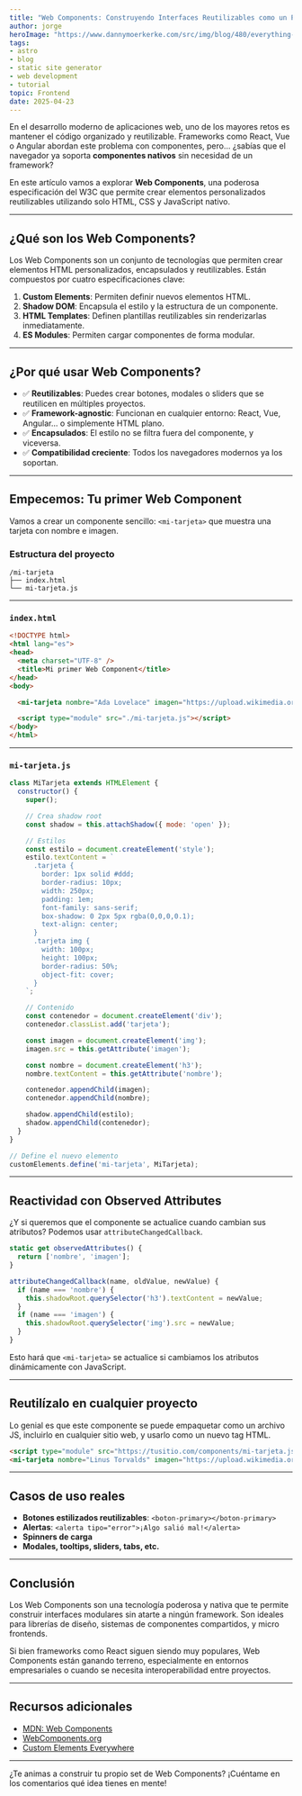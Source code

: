 ```yaml
---
title: "Web Components: Construyendo Interfaces Reutilizables como un Pro"
author: jorge
heroImage: "https://www.dannymoerkerke.com/src/img/blog/480/everything-you-always-wanted-to-know-about-web-components-but-were-afraid-to-ask.jpg"
tags:
- astro
- blog
- static site generator
- web development
- tutorial
topic: Frontend
date: 2025-04-23
---
```



En el desarrollo moderno de aplicaciones web, uno de los mayores retos es mantener el código organizado y reutilizable. Frameworks como React, Vue o Angular abordan este problema con componentes, pero... ¿sabías que el navegador ya soporta **componentes nativos** sin necesidad de un framework?

En este artículo vamos a explorar **Web Components**, una poderosa especificación del W3C que permite crear elementos personalizados reutilizables utilizando solo HTML, CSS y JavaScript nativo.

---

## ¿Qué son los Web Components?

Los Web Components son un conjunto de tecnologías que permiten crear elementos HTML personalizados, encapsulados y reutilizables. Están compuestos por cuatro especificaciones clave:

1. **Custom Elements**: Permiten definir nuevos elementos HTML.
2. **Shadow DOM**: Encapsula el estilo y la estructura de un componente.
3. **HTML Templates**: Definen plantillas reutilizables sin renderizarlas inmediatamente.
4. **ES Modules**: Permiten cargar componentes de forma modular.

---

## ¿Por qué usar Web Components?

- ✅ **Reutilizables**: Puedes crear botones, modales o sliders que se reutilicen en múltiples proyectos.
- ✅ **Framework-agnostic**: Funcionan en cualquier entorno: React, Vue, Angular... o simplemente HTML plano.
- ✅ **Encapsulados**: El estilo no se filtra fuera del componente, y viceversa.
- ✅ **Compatibilidad creciente**: Todos los navegadores modernos ya los soportan.

---

## Empecemos: Tu primer Web Component

Vamos a crear un componente sencillo: `<mi-tarjeta>` que muestra una tarjeta con nombre e imagen.

### Estructura del proyecto

```plaintext
/mi-tarjeta
├── index.html
└── mi-tarjeta.js
```

---

### `index.html`

```html
<!DOCTYPE html>
<html lang="es">
<head>
  <meta charset="UTF-8" />
  <title>Mi primer Web Component</title>
</head>
<body>

  <mi-tarjeta nombre="Ada Lovelace" imagen="https://upload.wikimedia.org/wikipedia/commons/0/0f/Ada_Lovelace_portrait.jpg"></mi-tarjeta>

  <script type="module" src="./mi-tarjeta.js"></script>
</body>
</html>
```

---

### `mi-tarjeta.js`

```javascript
class MiTarjeta extends HTMLElement {
  constructor() {
    super();

    // Crea shadow root
    const shadow = this.attachShadow({ mode: 'open' });

    // Estilos
    const estilo = document.createElement('style');
    estilo.textContent = `
      .tarjeta {
        border: 1px solid #ddd;
        border-radius: 10px;
        width: 250px;
        padding: 1em;
        font-family: sans-serif;
        box-shadow: 0 2px 5px rgba(0,0,0,0.1);
        text-align: center;
      }
      .tarjeta img {
        width: 100px;
        height: 100px;
        border-radius: 50%;
        object-fit: cover;
      }
    `;

    // Contenido
    const contenedor = document.createElement('div');
    contenedor.classList.add('tarjeta');

    const imagen = document.createElement('img');
    imagen.src = this.getAttribute('imagen');

    const nombre = document.createElement('h3');
    nombre.textContent = this.getAttribute('nombre');

    contenedor.appendChild(imagen);
    contenedor.appendChild(nombre);

    shadow.appendChild(estilo);
    shadow.appendChild(contenedor);
  }
}

// Define el nuevo elemento
customElements.define('mi-tarjeta', MiTarjeta);
```

---

## Reactividad con Observed Attributes

¿Y si queremos que el componente se actualice cuando cambian sus atributos? Podemos usar `attributeChangedCallback`.

```javascript
static get observedAttributes() {
  return ['nombre', 'imagen'];
}

attributeChangedCallback(name, oldValue, newValue) {
  if (name === 'nombre') {
    this.shadowRoot.querySelector('h3').textContent = newValue;
  }
  if (name === 'imagen') {
    this.shadowRoot.querySelector('img').src = newValue;
  }
}
```

Esto hará que `<mi-tarjeta>` se actualice si cambiamos los atributos dinámicamente con JavaScript.

---

## Reutilízalo en cualquier proyecto

Lo genial es que este componente se puede empaquetar como un archivo JS, incluirlo en cualquier sitio web, y usarlo como un nuevo tag HTML.

```html
<script type="module" src="https://tusitio.com/components/mi-tarjeta.js"></script>
<mi-tarjeta nombre="Linus Torvalds" imagen="https://upload.wikimedia.org/wikipedia/commons/9/91/Linus_Torvalds.jpeg"></mi-tarjeta>
```

---

## Casos de uso reales

- **Botones estilizados reutilizables**: `<boton-primary></boton-primary>`
- **Alertas**: `<alerta tipo="error">¡Algo salió mal!</alerta>`
- **Spinners de carga**
- **Modales, tooltips, sliders, tabs, etc.**

---

## Conclusión

Los Web Components son una tecnología poderosa y nativa que te permite construir interfaces modulares sin atarte a ningún framework. Son ideales para librerías de diseño, sistemas de componentes compartidos, y micro frontends.

Si bien frameworks como React siguen siendo muy populares, Web Components están ganando terreno, especialmente en entornos empresariales o cuando se necesita interoperabilidad entre proyectos.

---

## Recursos adicionales

- [MDN: Web Components](https://developer.mozilla.org/es/docs/Web/Web_Components)
- [WebComponents.org](https://www.webcomponents.org/)
- [Custom Elements Everywhere](https://custom-elements-everywhere.com/)

---

¿Te animas a construir tu propio set de Web Components? ¡Cuéntame en los comentarios qué idea tienes en mente!
